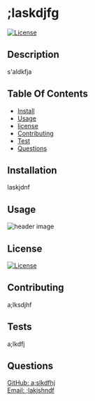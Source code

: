 
# ;laskdjfg
[![License](https://https://img.shields.io/badge/License-MIT-green)](https://opensource.org/licenses/MIT)

## Description
s'aldkfja

## Table Of Contents
* [Install](#installs)
* [Usage](#usage)
* [license](#license)
* [Contributing](#contributing)
* [Test](#test)
* [Questions](#questions)

## Installation
laskjdnf

## Usage
![header image](./images/;lkasjndf)

## License 
[![License](https://https://img.shields.io/badge/License-MIT-green)](https://opensource.org/licenses/MIT)

## Contributing
a;lksdjhf

## Tests 
a;lkdfj

## Questions 
[GitHub: a;slkdfhj](https://github.com/a;slkdfhj) <br> 
[Email: ;lakjshndf](mailto:;lakjshndf)
    
